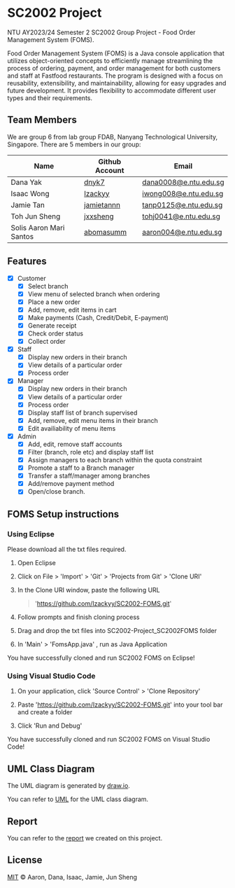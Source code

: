 # SC2002 Project 

NTU AY2023/24 Semester 2 SC2002 Group Project - Food Order Management System (FOMS).

Food Order Management System (FOMS) is a Java console application that utilizes object-oriented concepts to efficiently manage streamlining the process of ordering, payment,
and order management for both customers and staff at Fastfood restaurants. The program is designed with a focus on reusability, extensibility, and maintainability, allowing for easy upgrades and future development. It provides flexibility to accommodate different user types and their requirements.

## Team Members

We are group 6 from lab group FDAB, Nanyang Technological University, Singapore. There are 5 members in our group:

| Name         | Github Account                                  | Email                 |
|--------------|-------------------------------------------------|-----------------------|         
| Dana Yak | [dnyk7](https://github.com/dnyk7) | [dana0008@e.ntu.edu.sg](mailto:dana0008@e.ntu.edu.sg) |
| Isaac Wong  | [Izackyy](https://github.com/Izackyy)         | [iwong008@e.ntu.edu.sg](mailto:iwong008@e.ntu.edu.sg) |
| Jamie Tan  | [jamietannn](https://github.com/jamietannn)   | [tanp0125@e.ntu.edu.sg](mailto:tanp0125@e.ntu.edu.sg)  |
| Toh Jun Sheng  | [jxxsheng](https://github.com/jxxsheng)   | [tohj0041@e.ntu.edu.sg](mailto:tohj0041@e.ntu.edu.sg)  |
|Solis Aaron Mari Santos| [abomasumm](https://github.com/abomasumm)           | [aaron004@e.ntu.edu.sg](mailto:aaron004@e.ntu.edu.sg) |


## Features
- [x] Customer
  - [x] Select branch
  - [x] View menu of selected branch when ordering
  - [x] Place a new order
  - [x] Add, remove, edit items in cart
  - [x] Make payments (Cash, Credit/Debit, E-payment)
  - [x] Generate receipt
  - [x] Check order status
  - [x] Collect order 

- [x] Staff
  - [x] Display new orders in their branch
  - [x] View details of a particular order
  - [x] Process order

- [x] Manager
  - [x] Display new orders in their branch
  - [x] View details of a particular order
  - [x] Process order
  - [x] Display staff list of branch supervised
  - [x] Add, remove, edit menu items in their branch
  - [x] Edit availiability of menu items
- [x] Admin
  - [x] Add, edit, remove staff accounts
  - [x] Filter (branch, role etc) and display staff list
  - [x] Assign managers to each branch within the quota constraint
  - [x] Promote a staff to a Branch manager
  - [x] Transfer a staff/manager among branches
  - [x] Add/remove payment method
  - [x] Open/close branch.

## FOMS Setup instructions
### Using Eclipse
Please download all the txt files required.

1) Open Eclipse

2) Click on File > 'Import' > 'Git' > 'Projects from Git' > 'Clone URI'

3) In the Clone URI window, paste the following URL
   > 'https://github.com/Izackyy/SC2002-FOMS.git'

4) Follow prompts and finish cloning process

5) Drag and drop the txt files into SC2002-Project_SC2002FOMS folder

6) In 'Main' > 'FomsApp.java' , run as Java Application

You have successfully cloned and run SC2002 FOMS on Eclipse!

### Using Visual Studio Code

1) On your application, click 'Source Control' > 'Clone Repository'

2) Paste 'https://github.com/Izackyy/SC2002-FOMS.git' into your tool bar and create a folder

3) Click 'Run and Debug'

You have successfully cloned and run SC2002 FOMS on Visual Studio Code!

## UML Class Diagram

The UML diagram is generated by [draw.io](https://draw.io/).

You can refer to [UML](https://github.com/Izackyy/SC2002-FOMS/blob/main/SC2002FOMS/FDAB%20Group6%20UML%20diagram.png) for the UML class diagram.

## Report

You can refer to the [report](https://github.com/Izackyy/SC2002-FOMS/blob/main/SC2002FOMS/FDAB%20Group6%20Report.pdf) we created on this project.

## License

[MIT](LICENSE) © Aaron, Dana, Isaac, Jamie, Jun Sheng
